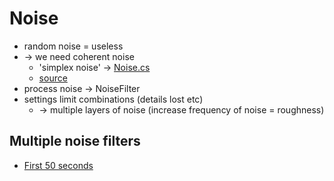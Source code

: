 # Noise
* random noise = useless 
* -> we need coherent noise
  * 'simplex noise' -> [Noise.cs](Noise.cs)
  * [source](https://github.com/SebLague/Procedural-Planets/blob/master/Procedural%20Planet%20Noise/Noise.cs)
* process noise -> NoiseFilter
* settings limit combinations (details lost etc) 
  * -> multiple layers of noise (increase frequency of noise = roughness)

## Multiple noise filters
* [First 50 seconds](https://www.youtube.com/watch?v=H4g-TC__cvg)
